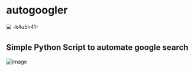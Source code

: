 # autogoogler

💻 -k4u5h41-

## Simple Python Script to automate google search

![image](https://user-images.githubusercontent.com/66146701/143409240-f8648c05-8eb0-4a80-a40a-1e218397bd7e.png)
